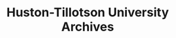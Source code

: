 ---
layout: repo
title: "Huston-Tillotson University Archives"
id: 16855
permalink: repos/16855/
---